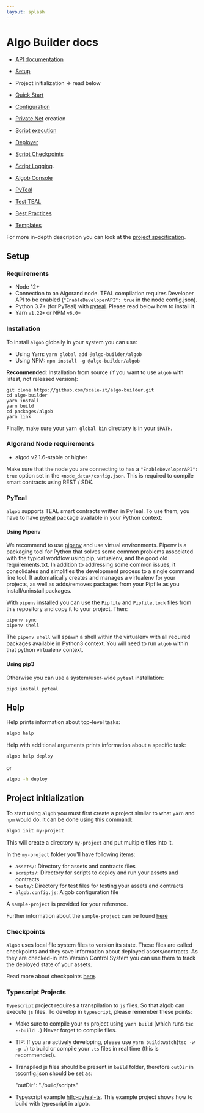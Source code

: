 ```yaml
---
layout: splash
---
```


# Algo Builder docs

+ [API documentation](../api/algob/index.html)

+ [Setup](#Setup)
+ Project initialization → read below
+ [Quick Start](https://github.com/scale-it/algo-builder#quick-start)
+ [Configuration](./algob-config.md)
+ [Private Net](/infrastructure/README.md) creation
+ [Script execution](./user-script-execution.md)
+ [Deployer](./deployer.md)
+ [Script Checkpoints](./execution-checkpoints.md)
+ [Script Logging](./logs.md).
+ [Algob Console](./algob-console.md)
+ [PyTeal](./py-teal.md)
+ [Test TEAL](./testing-teal.md)
+ [Best Practices](./best-practices.md)
+ [Templates](./templates.md)

For more in-depth description you can look at the [project specification](https://paper.dropbox.com/published/Algorand-builder-specs--A6Fraxi5VtKhHYbWkTjHfgWyBw-c4ycJtlcmEaRIbptAPqNYS6).


## Setup

### Requirements

+ Node 12+
+ Connection to an Algorand node. TEAL compilation requires Developer API to be enabled (`"EnableDeveloperAPI": true` in the node config.json).
+ Python 3.7+ (for PyTeal) with [pyteal](https://pypi.org/project/pyteal). Please read below how to install it.
+ Yarn `v1.22+` or NPM `v6.0+`

### Installation

To install `algob` globally in your system you can use:

+ Using Yarn: `yarn global add @algo-builder/algob`
+ Using NPM: `npm install -g @algo-builder/algob`


**Recommended**: Installation from source (if you want to use `algob` with latest, not released version):

```
git clone https://github.com/scale-it/algo-builder.git
cd algo-builder
yarn install
yarn build
cd packages/algob
yarn link
```
Finally, make sure your `yarn global bin` directory is in your `$PATH`.



### Algorand Node requirements

+ algod v2.1.6-stable or higher

Make sure that the node you are connecting to has a `"EnableDeveloperAPI": true` option set in the `<node_data>/config.json`. This is required to compile smart contracts using REST / SDK.


### PyTeal

`algob` supports TEAL smart contracts written in PyTeal. To use them, you have to have [pyteal](https://pypi.org/project/pyteal/) package available in your Python context:

#### Using Pipenv

We recommend to use [pipenv](https://pipenv.pypa.io) and use virtual environments. Pipenv is a packaging tool for Python that solves some common problems associated with the typical workflow using pip, virtualenv, and the good old requirements.txt. In addition to addressing some common issues, it consolidates and simplifies the development process to a single command line tool. It automatically creates and manages a virtualenv for your projects, as well as adds/removes packages from your Pipfile as you install/uninstall packages.

With `pipenv` installed you can use the `Pipfile` and `Pipfile.lock` files from this repository and copy it to your project. Then:

    pipenv sync
    pipenv shell

The `pipenv shell` will spawn a shell within the virtualenv with all required packages available in Python3 context. You will need to run `algob` within that python virtualenv context.

#### Using pip3

Otherwise you can use a system/user-wide `pyteal` installation:

    pip3 install pyteal


## Help

Help prints information about top-level tasks:
```bash
algob help
```
Help with additional arguments prints information about a specific task:
```bash
algob help deploy
```
or
```bash
algob -h deploy
```


## Project initialization
To start using `algob` you must first create a project similar to what `yarn` and `npm` would do.
It can be done using this command:
```bash
algob init my-project
```
This will create a directory `my-project` and put multiple files into it.

In the `my-project` folder you'll have following items:
* `assets/`: Directory for assets and contracts files
* `scripts/`: Directory for scripts to deploy and run your assets and contracts
* `tests/`: Directory for test files for testing your assets and contracts
* `algob.config.js`: Algob configuration file

A `sample-project` is provided for your reference.

Further information about the `sample-project` can be found [here](/packages/algob/sample-project/README.md)


### Checkpoints

`algob` uses local file system files to version its state.
These files are called checkpoints and they save information about deployed assets/contracts.
As they are checked-in into Version Control System you can use them to track the deployed state of your assets.

Read more about checkpoints [here](./execution-checkpoints.md).

### Typescript Projects

`Typescript` project requires a transpilation to `js` files. So that algob can execute `js` files.
To develop in `typescript`, please remember these points:

- Make sure to compile your `ts` project using `yarn build` (which runs `tsc --build .`) Never forget to compile files.
- TIP: If you are actively developing, please use `yarn build:watch`(`tsc -w -p .`) to build or compile your `.ts` files in real time (this is recommended).
- Transpiled js files should be present in `build` folder, therefore `outDir` in tsconfig.json should be set as:

    "outDir": "./build/scripts"
- Typescript example [htlc-pyteal-ts](../examples/htlc-pyteal-ts). This example project shows how to build with typescript in algob.
